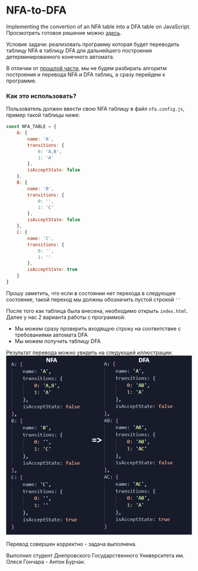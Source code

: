 # NFA-to-DFA
Implementing the convertion of an NFA table into a DFA table on JavaScript.
Просмотреть готовое решение можно [здесь](https://github.com/AntonBurchak/Deterministic-finite-automata).

Условие задачи: реализовать программу которая будет переводить таблицу NFA  в таблицу DFA для дальнейшего построения детерминированного конечного автомата.

В отличии от [прошлой части](https://github.com/AntonBurchak/Deterministic-finite-automata), мы не будем разбирать алгоритм построения и перевода NFA и DFA таблиц, а сразу перейдем к программе.
### Как это использовать?
Пользователь должен ввести свою NFA таблицу в файл ```nfa.config.js```, пример такой таблицы ниже:
```javascript
const NFA_TABLE = {
    A: {
        name: 'A',
        transitions: {
            0: 'A,B',
            1: 'A'
        },
        isAcceptState: false
    },
    B: {
        name: 'B',
        transitions: {
            0: '',
            1: 'C'
        },
        isAcceptState: false
    },
    C: {
        name: 'C',
        transitions: {
            0: '',
            1: ''
        },
        isAcceptState: true
    }
}
```
Прошу заметить, что если в состоянии нет перехода в следующее состояние, такой переход мы должны обозначить пустой строкой `''`

После того как таблица была внесена, необходимо открыть `index.html`. Далее у нас 2 варианта работы с программой:
* Мы можем сразу проверить входящую строку на соответствие с требованиями автомата DFA
* Мы можем получить таблицу DFA

Результат перевода можно увидеть на следующей иллюстрации:
![Иллюстрация к проекту](https://github.com/AntonBurchak/NFA-to-DFA/blob/master/dist/img/NFADFA.jpg)


Перевод совершен корректно - задача выполнена.

Выполнил студент Днепровского Государственного Университета им. Олеся Гончара - Антон Бурчак.
